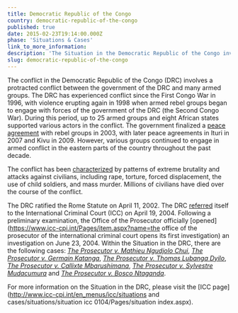 ```yaml
---
title: Democratic Republic of the Congo
country: democratic-republic-of-the-congo
published: true
date: 2015-02-23T19:14:00.000Z
phase: 'Situations & Cases'
link_to_more_information:
description: 'The Situation in the Democratic Republic of the Congo involves armed conflict between government forces and many armed rebel groups. Within the Democratic Republic of the Congo Situation, there are five cases.'
slug: democratic-republic-of-the-congo
---
```



The conflict in the Democratic Republic of the Congo (DRC) involves a protracted conflict between the government of the DRC and many armed groups. The DRC has experienced conflict since the First Congo War in 1996, with violence erupting again in 1998 when armed rebel groups began to engage with forces of the government of the DRC (the Second Congo War). During this period, up to 25 armed groups and eight African states supported various actors in the conflict. The government finalized a [peace agreement](http://www.bbc.com/news/world-africa-13286306) with rebel groups in 2003, with later peace agreements in Ituri in 2007 and Kivu in 2009. However, various groups continued to engage in armed conflict in the eastern parts of the country throughout the past decade.

The conflict has been [characterized](https://www.hrw.org/report/2009/07/16/soldiers-who-rape-commanders-who-condone/sexual-violence-and-military-reform) by patterns of extreme brutality and attacks against civilians, including rape, torture, forced displacement, the use of child soldiers, and mass murder. Millions of civilians have died over the course of the conflict.

The DRC ratified the Rome Statute on April 11, 2002. The DRC [referred](https://www.legal-tools.org/uploads/tx_ltpdb/ICCProsecutor_Referral_of_the_Situation_in_the_DRC_01.pdf) itself to the International Criminal Court (ICC) on April 19, 2004. Following a preliminary examination, the Office of the Prosecutor officially [opened](https://www.icc-cpi.int/Pages/item.aspx?name=the office of the prosecutor of the international criminal court opens its first investigation) an investigation on June 23, 2004. Within the Situation in the DRC, there are the following cases: [*The Prosecutor v. Mathieu Ngudjolo Chui*​](https://www.aba-icc.org/cases/case/the-prosecutor-v-chui/), *[The Prosecutor v. Germain Katanga](https://www.aba-icc.org/cases/case/the-prosecutor-v-katanga/)*, *[The Prosecutor v. Thomas Lubanga Dyilo](https://www.aba-icc.org/cases/case/the-prosecutor-v-lubanga/)*, *[The Prosecutor v. Callixte Mbarushimana](https://www.aba-icc.org/cases/case/the-prosecutor-v-mbarushimana/)*, *[The Prosecutor v. Sylvestre Mudacumura](https://www.aba-icc.org/cases/case/the-prosecutor-v-mudacumura/)* and *[The Prosecutor v. Bosco Ntaganda](https://www.aba-icc.org/cases/case/the-prosecutor-v-ntaganda/)*.

For more information on the Situation in the DRC, please visit the [ICC page](http://www.icc-cpi.int/en_menus/icc/situations and cases/situations/situation icc 0104/Pages/situation index.aspx).